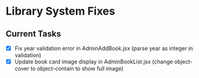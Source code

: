 # Library System Fixes

## Current Tasks
- [x] Fix year validation error in AdminAddBook.jsx (parse year as integer in validation)
- [x] Update book card image display in AdminBookList.jsx (change object-cover to object-contain to show full image)
